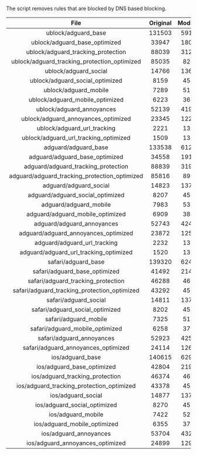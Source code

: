 The script removes rules that are blocked by DNS based blocking.


| File | Original | Modified |
|:----:|:-----:|:-----:|
| ublock/adguard_base | 131503 | 59189 |
| ublock/adguard_base_optimized | 33947 | 18095 |
| ublock/adguard_tracking_protection | 88039 | 31220 |
| ublock/adguard_tracking_protection_optimized | 85035 | 8245 |
| ublock/adguard_social | 14766 | 13693 |
| ublock/adguard_social_optimized | 8159 | 4545 |
| ublock/adguard_mobile | 7289 | 5130 |
| ublock/adguard_mobile_optimized | 6223 | 3666 |
| ublock/adguard_annoyances | 52139 | 41951 |
| ublock/adguard_annoyances_optimized | 23345 | 12296 |
| ublock/adguard_url_tracking | 2221 | 1351 |
| ublock/adguard_url_tracking_optimized | 1509 | 1348 |
| adguard/adguard_base | 133538 | 61267 |
| adguard/adguard_base_optimized | 34558 | 19135 |
| adguard/adguard_tracking_protection | 88839 | 31961 |
| adguard/adguard_tracking_protection_optimized | 85816 | 8970 |
| adguard/adguard_social | 14823 | 13754 |
| adguard/adguard_social_optimized | 8207 | 4592 |
| adguard/adguard_mobile | 7983 | 5314 |
| adguard/adguard_mobile_optimized | 6909 | 3843 |
| adguard/adguard_annoyances | 52743 | 42468 |
| adguard/adguard_annoyances_optimized | 23872 | 12582 |
| adguard/adguard_url_tracking | 2232 | 1360 |
| adguard/adguard_url_tracking_optimized | 1520 | 1357 |
| safari/adguard_base | 139320 | 62481 |
| safari/adguard_base_optimized | 41492 | 21412 |
| safari/adguard_tracking_protection | 46288 | 4656 |
| safari/adguard_tracking_protection_optimized | 43292 | 4506 |
| safari/adguard_social | 14811 | 13737 |
| safari/adguard_social_optimized | 8202 | 4578 |
| safari/adguard_mobile | 7325 | 5171 |
| safari/adguard_mobile_optimized | 6258 | 3701 |
| safari/adguard_annoyances | 52923 | 42569 |
| safari/adguard_annoyances_optimized | 24114 | 12659 |
| ios/adguard_base | 140615 | 62989 |
| ios/adguard_base_optimized | 42804 | 21917 |
| ios/adguard_tracking_protection | 46374 | 4666 |
| ios/adguard_tracking_protection_optimized | 43378 | 4516 |
| ios/adguard_social | 14877 | 13776 |
| ios/adguard_social_optimized | 8270 | 4599 |
| ios/adguard_mobile | 7422 | 5216 |
| ios/adguard_mobile_optimized | 6355 | 3743 |
| ios/adguard_annoyances | 53704 | 43235 |
| ios/adguard_annoyances_optimized | 24899 | 12986 |